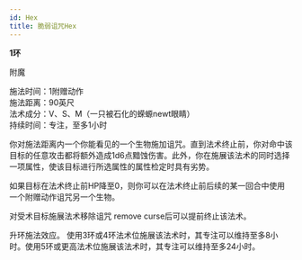 ```yaml
---
id: Hex
title: 脆弱诅咒Hex
---
```


**1环**

附魔

施法时间：1附赠动作  
施法距离：90英尺  
法术成分：V、S、M（一只被石化的蝾螈newt眼睛）  
持续时间：专注，至多1小时  


你对施法距离内一个你能看见的一个生物施加诅咒。直到法术终止前，你对命中该目标的任意攻击都将额外造成1d6点黯蚀伤害。此外，你在施展该法术的同时选择一项属性，使该目标进行所选属性的属性检定时具有劣势。


如果目标在法术终止前HP降至0，则你可以在法术终止前后续的某一回合中使用一个附赠动作诅咒另一个生物。


对受术目标施展法术移除诅咒
remove curse后可以提前终止该法术。

升环施法效应。
使用3环或4环法术位施展该法术时，其专注可以维持至多8小时。使用5环或更高法术位施展该法术时，其专注可以维持至多24小时。
